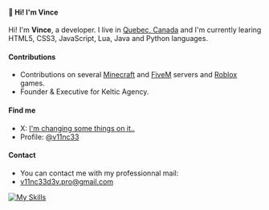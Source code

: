 #### 👋 Hi! I'm Vince
Hi! I'm **Vince**, a developer. I live in [Quebec, Canada](https://www.google.ca/maps/place/Quebec/@53.3443433,-78.971964,5z/data=!3m1!4b1!4m6!3m5!1s0x4c58b5349fd1a8a1:0x1040cadae4d0020!8m2!3d53.796105!4d-68.4424801!16zL20vMDY5NGo?entry=ttu) and I'm currently learing HTML5, CSS3, JavaScript, Lua, Java and Python languages.

#### Contributions
- Contributions on several [Minecraft](https://minecarft.net) and [FiveM](https://fivem.net) servers and [Roblox](https://roblox.com) games.
- Founder & Executive for Keltic Agency.

#### Find me
- X: [I'm changing some things on it..](https://x.com)
- Profile: [@v11nc33](https://github.com/v11nc33)

#### Contact
- You can contact me with my professionnal mail:
- [v11nc33d3v.pro@gmail.com](mailto:v11nc33d3v.pro@gmail.com)

[![My Skills](https://skills.thijs.gg/icons?i=html,css,js,lua,java,python,vscode,figma)](https://github.com/v11nc33)
